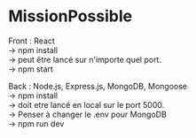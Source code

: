 # MissionPossible

Front : React <br />
  -> npm install <br />
  -> peut être lancé sur n'importe quel port. <br />
  -> npm start

Back : Node.js, Express.js, MongoDB, Mongoose <br />
  -> npm install <br />
  -> doit etre lancé en local sur le port 5000. <br />
  -> Penser à changer le .env pour MongoDB <br />
  -> npm run dev <br />
